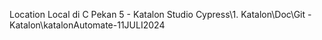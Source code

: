 Location Local di C Pekan 5 - Katalon Studio Cypress\1. Katalon\Doc\Git - Katalon\katalonAutomate-11JULI2024
